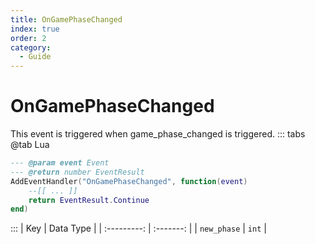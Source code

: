 ```yaml
---
title: OnGamePhaseChanged
index: true
order: 2
category:
  - Guide
---
```


# OnGamePhaseChanged
This event is triggered when game_phase_changed is triggered.
::: tabs
@tab Lua
```lua
--- @param event Event
--- @return number EventResult
AddEventHandler("OnGamePhaseChanged", function(event)
    --[[ ... ]]
    return EventResult.Continue
end)
```

:::
|     Key     | Data Type |
| :---------: | :-------: |
| `new_phase` |   `int`   |